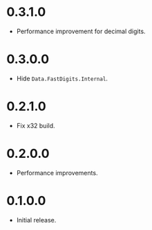 # 0.3.1.0

* Performance improvement for decimal digits.

# 0.3.0.0

* Hide `Data.FastDigits.Internal`.

# 0.2.1.0

* Fix x32 build.

# 0.2.0.0

* Performance improvements.

# 0.1.0.0

* Initial release.
